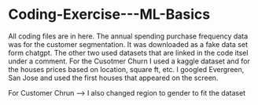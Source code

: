 # Coding-Exercise---ML-Basics

All coding files are in here. The annual spending purchase frequency data was for the customer segmentation. It was downloaded as a fake data set form chatgpt. The other two used datasets that are linked in the code itsel under a comment. For the Cusotmer Churn I used a kaggle dataset and for the houses prices based on location, square ft, etc. I googled Evergreen, San Jose and used the first houses that appeared on the screen. 

For Customer Chrun --> I also changed region to gender to fit the dataset
